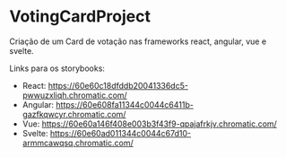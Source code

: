 # VotingCardProject
Criação de um Card de votação nas frameworks react, angular, vue e svelte.

Links para os storybooks:
- React: https://60e60c18dfddb20041336dc5-pwwuzxliqh.chromatic.com/
- Angular: https://60e608fa11344c0044c6411b-gazfkqwcyr.chromatic.com/
- Vue: https://60e60a146f408e003b3f43f9-qpajafrkjv.chromatic.com/
- Svelte: https://60e60ad011344c0044c67d10-armmcawqsq.chromatic.com/
